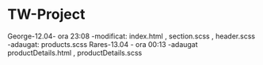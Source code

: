 # TW-Project


George-12.04- ora 23:08 -modificat: index.html  ,  section.scss  ,  header.scss
                        -adaugat: products.scss
Rares-13.04 - ora 00:13 -adaugat productDetails.html , productDetails.scss
